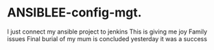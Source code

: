 # ANSIBLEE-config-mgt.
I just connect my ansible project to jenkins
This is giving me joy
Family issues
Final burial of my mum is concluded yesterday
it was a success
